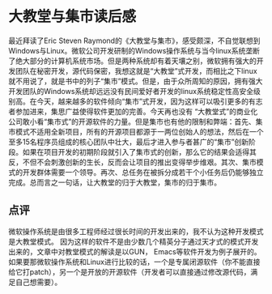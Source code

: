大教堂与集市读后感
========
最近拜读了Eric Steven Raymond的《大教堂与集市》，感受颇深，不自觉联想到Windows与Linux。微软公司开发研制的Windows操作系统与当今linux系统垄断了绝大部分的计算机系统市场。但是两种系统却有着天壤之别，微软拥有强大的开发团队在秘密开发，源代码保密，我想这就是“大教堂”式开发，而相比之下linux就不用说了，就是书中的列子“集市”模式。但是，由于众所周知的原因，拥有强大开发团队的Windows系统却远远没有民间爱好者开发的linux系统稳定性高安全级别高。在今天，越来越多的软件倾向“集市”式开发，因为这样可以吸引更多的有志者参加进来，集思广益使得软件更加的完善。今天再也没有 “大教堂式”的商业化公司敢小看“集市式”的开源软件的力量。但是集市也有他的限制和弊端：首先、集市模式不适用全新项目，所有的开源项目都源于一两位创始人的想法，然后在一个至多15名程序员组成的核心团队中壮大，最后才进入参与者甚广的“集市”创新阶段。如果在项目开发的初期阶段就引入了集市式的创新，那么它的结果会适得其反，不但不会刺激创新的生长，反而会让项目的推出变得举步维艰。其次、集市模式的开发群体需要一个领导。再次、总任务在被拆分成若干个小任务后仍能够独立完成。总而言之一句话，让大教堂的归于大教堂，集市的归于集市。

## 点评 ##
微软操作系统是由很多工程师经过很长时间的开发出来的，我不认为这种开发模式是大教堂模式。 因为这样的软件不是由少数几个精英分子通过天才式的模式开发出来的，文章中对教堂模式的解读是以GUN， Emacs等软件开发为例子展开的。
如果要那微软操作系统和Linux进行比较的话，一个是专属闭源软件（你不能直接给它打patch），另一个是开放的开源软件（开发者可以直接通过修改源代码，满足自己想需要）。 

